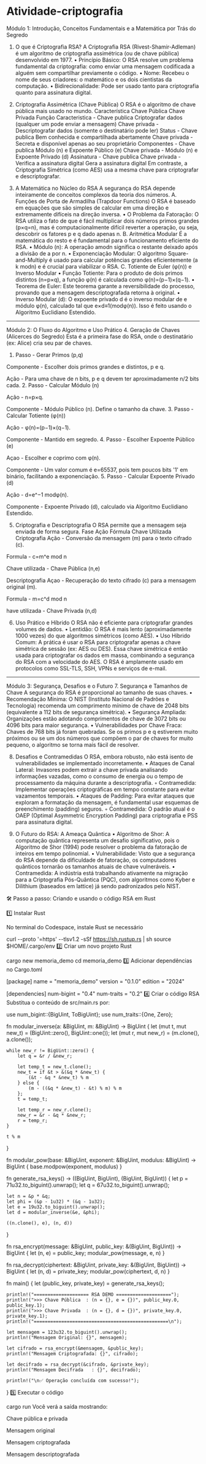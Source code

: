 # Atividade-criptografia

Módulo 1: Introdução, Conceitos Fundamentais e a Matemática por Trás do Segredo
1. O que é Criptografia RSA?
A Criptografia RSA (Rivest-Shamir-Adleman) é um algoritmo de criptografia assimétrica (ou de chave pública) desenvolvido em 1977.
• Princípio Básico: O RSA resolve um problema fundamental da criptografia: como enviar uma mensagem codificada a alguém sem compartilhar previamente o código.
• Nome: Recebeu o nome de seus criadores: o matemático e os dois cientistas da computação.
• Bidirecionalidade: Pode ser usado tanto para criptografia quanto para assinatura digital.


2. Criptografia Assimétrica (Chave Pública)
O RSA é o algoritmo de chave pública mais usado no mundo.
Característica
Chave Pública
Chave Privada
Função
Caracteristica - Chave publica
Criptografar dados (qualquer um pode enviar a mensagem)
Chave privada - Descriptografar dados (somente o destinatário pode ler)
Status - Chave publica
Bem conhecida e compartilhada abertamente
Chave privada - Secreta e disponível apenas ao seu proprietário
Componentes - Chave publica
Módulo (n) e Expoente Público (e)
Chave privada - Módulo (n) e Expoente Privado (d)
Assinatura - Chave publica
Chave privada - Verifica a assinatura digital
Gera a assinatura digital
Em contraste, a Criptografia Simétrica (como AES) usa a mesma chave para criptografar e descriptografar.


3. A Matemática no Núcleo do RSA
A segurança do RSA depende inteiramente de conceitos complexos da teoria dos números.
A. Funções de Porta de Armadilha (Trapdoor Functions)
O RSA é baseado em equações que são simples de calcular em uma direção e extremamente difíceis na direção inversa.
• O Problema da Fatoração: O RSA utiliza o fato de que é fácil multiplicar dois números primos grandes (p×q=n), mas é computacionalmente difícil reverter a operação, ou seja, descobrir os fatores p e q dado apenas n.
B. Aritmética Modular
É a matemática do resto e é fundamental para o funcionamento eficiente do RSA.
• Módulo (n): A operação amodn significa o restante deixado após a divisão de a por n.
• Exponenciação Modular: O algoritmo Square-and-Multiply é usado para calcular potências grandes eficientemente (a 
k
 modn) e é crucial para viabilizar o RSA.
C. Totiente de Euler (φ(n)) e Inverso Modular
• Função Totiente: Para o produto de dois primos distintos (n=p×q), a função φ(n) é calculada como φ(n)=(p−1)×(q−1).
• Teorema de Euler: Este teorema garante a reversibilidade do processo, provando que a mensagem descriptografada retorna à original.
• Inverso Modular (d): O expoente privado d é o inverso modular de e módulo φ(n), calculado tal que e×d≡1(modφ(n)). Isso é feito usando o Algoritmo Euclidiano Estendido.

--------------------------------------------------------------------------------
Módulo 2: O Fluxo do Algoritmo e Uso Prático
4. Geração de Chaves (Alicerces do Segredo)
Esta é a primeira fase do RSA, onde o destinatário (ex: Alice) cria seu par de chaves.

1. Passo - Gerar Primos (p,q)

Componente - Escolher dois primos grandes e distintos, p e q.

Ação - Para uma chave de n bits, p e q devem ter aproximadamente n/2 bits cada.
2. Passo - Calcular Módulo (n)

Ação - n=p×q.

Componente - Módulo Público (n). Define o tamanho da chave.
3. Passo - Calcular Totiente (φ(n))

Ação - φ(n)=(p−1)×(q−1).

Componente - Mantido em segredo.
4. Passo - Escolher Expoente Público (e)

Açao - Escolher e coprimo com φ(n).

Componente - Um valor comum é e=65537, pois tem poucos bits '1' em binário, facilitando a exponenciação.
5. Passo - Calcular Expoente Privado (d)

Ação - d=e^−1 modφ(n).

Componente - Expoente Privado (d), calculado via Algoritmo Euclidiano Estendido.

5. Criptografia e Descriptografia
O RSA permite que a mensagem seja enviada de forma segura.
Fase
Ação
Fórmula
Chave Utilizada
Criptografia
Ação - Conversão da mensagem (m) para o texto cifrado (c).

Formula - c=m^e mod n

Chave utilizada - Chave Pública (n,e)

Descriptografia
Açao - Recuperação do texto cifrado (c) para a mensagem original (m). 

Formula - m=c^d mod n

have utilizada - Chave Privada (n,d)

6. Uso Prático e Híbrido
O RSA não é eficiente para criptografar grandes volumes de dados.
• Lentidão: O RSA é mais lento (aproximadamente 1000 vezes) do que algoritmos simétricos (como AES).
• Uso Híbrido Comum: A prática é usar o RSA para criptografar apenas a chave simétrica de sessão (ex: AES ou DES). Essa chave simétrica é então usada para criptografar os dados em massa, combinando a segurança do RSA com a velocidade do AES.
O RSA é amplamente usado em protocolos como SSL-TLS, SSH, VPNs e serviços de e-mail.

--------------------------------------------------------------------------------
Módulo 3: Segurança, Desafios e o Futuro
7. Segurança e Tamanhos de Chave
A segurança do RSA é proporcional ao tamanho de suas chaves.
• Recomendação Mínima: O NIST (Instituto Nacional de Padrões e Tecnologia) recomenda um comprimento mínimo de chave de 2048 bits (equivalente a 112 bits de segurança simétrica).
• Segurança Ampliada: Organizações estão adotando comprimentos de chave de 3072 bits ou 4096 bits para maior segurança.
• Vulnerabilidades por Chave Fraca: Chaves de 768 bits já foram quebradas. Se os primos p e q estiverem muito próximos ou se um dos números que compõem o par de chaves for muito pequeno, o algoritmo se torna mais fácil de resolver.

8. Desafios e Contramedidas
O RSA, embora robusto, não está isento de vulnerabilidades se implementado incorretamente.
• Ataques de Canal Lateral: Invasores podem extrair a chave privada analisando informações vazadas, como o consumo de energia ou o tempo de processamento da máquina durante a descriptografia.
    ◦ Contramedida: Implementar operações criptográficas em tempo constante para evitar vazamentos temporais.
• Ataques de Padding: Para evitar ataques que exploram a formatação da mensagem, é fundamental usar esquemas de preenchimento (padding) seguros.
    ◦ Contramedida: O padrão atual é o OAEP (Optimal Asymmetric Encryption Padding) para criptografia e PSS para assinatura digital.
    
9. O Futuro do RSA: A Ameaça Quântica
• Algoritmo de Shor: A computação quântica representa um desafio significativo, pois o Algoritmo de Shor (1994) pode resolver o problema da fatoração de inteiros em tempo polinomial.
• Vulnerabilidade: Visto que a segurança do RSA depende da dificuldade de fatoração, os computadores quânticos tornarão os tamanhos atuais de chave vulneráveis.
• Contramedida: A indústria está trabalhando ativamente na migração para a Criptografia Pós-Quântica (PQC), com algoritmos como Kyber e Dilithium (baseados em lattice) já sendo padronizados pelo NIST.

🛠️ Passo a passo: Criando e usando o código RSA em Rust

1️⃣ Instalar Rust

No terminal do Codespace, instale Rust se necessário

curl --proto '=https' --tlsv1.2 -sSf https://sh.rustup.rs | sh
source $HOME/.cargo/env
2️⃣ Criar um novo projeto Rust

cargo new memoria_demo
cd memoria_demo
3️⃣ Adicionar dependências no Cargo.toml

[package]
name = "memoria_demo"
version = "0.1.0"
edition = "2024"

[dependencies]
num-bigint = "0.4"
num-traits = "0.2"
4️⃣ Criar o código RSA Substitua o conteúdo de src/main.rs por:

use num_bigint::{BigUint, ToBigUint};
use num_traits::{One, Zero};

fn modular_inverse(a: &BigUint, m: &BigUint) -> BigUint {
    let (mut t, mut new_t) = (BigUint::zero(), BigUint::one());
    let (mut r, mut new_r) = (m.clone(), a.clone());

    while new_r != BigUint::zero() {
        let q = &r / &new_r;

        let temp_t = new_t.clone();
        new_t = if &t > &(&q * &new_t) {
            (&t - &q * &new_t) % m
        } else {
            (m - ((&q * &new_t) - &t) % m) % m
        };
        t = temp_t;

        let temp_r = new_r.clone();
        new_r = &r - &q * &new_r;
        r = temp_r;
    }

    t % m
}

fn modular_pow(base: &BigUint, exponent: &BigUint, modulus: &BigUint) -> BigUint {
    base.modpow(exponent, modulus)
}

fn generate_rsa_keys() -> ((BigUint, BigUint), (BigUint, BigUint)) {
    let p = 71u32.to_biguint().unwrap();
    let q = 67u32.to_biguint().unwrap();

    let n = &p * &q;
    let phi = (&p - 1u32) * (&q - 1u32);
    let e = 19u32.to_biguint().unwrap();
    let d = modular_inverse(&e, &phi);

    ((n.clone(), e), (n, d))
}

fn rsa_encrypt(message: &BigUint, public_key: &(BigUint, BigUint)) -> BigUint {
    let (n, e) = public_key;
    modular_pow(message, e, n)
}

fn rsa_decrypt(ciphertext: &BigUint, private_key: &(BigUint, BigUint)) -> BigUint {
    let (n, d) = private_key;
    modular_pow(ciphertext, d, n)
}

fn main() {
    let (public_key, private_key) = generate_rsa_keys();

    println!("==================== RSA DEMO ====================");
    println!(">>> Chave Pública  : (n = {}, e = {})", public_key.0, public_key.1);
    println!(">>> Chave Privada  : (n = {}, d = {})", private_key.0, private_key.1);
    println!("=================================================\n");

    let mensagem = 123u32.to_biguint().unwrap();
    println!("Mensagem Original: {}", mensagem);

    let cifrado = rsa_encrypt(&mensagem, &public_key);
    println!("Mensagem Criptografada: {}", cifrado);

    let decifrado = rsa_decrypt(&cifrado, &private_key);
    println!("Mensagem Decifrada   : {}", decifrado);

    println!("\n✅ Operação concluída com sucesso!");
}
5️⃣ Executar o código

cargo run
Você verá a saída mostrando:

Chave pública e privada

Mensagem original

Mensagem criptografada

Mensagem descriptografada
